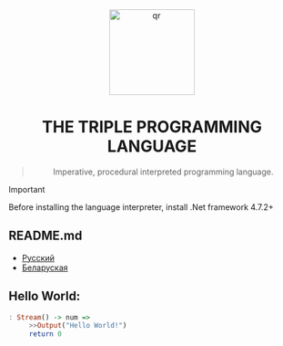 <div align="center">
     <img width="150px" src="triplelang.png" alt="qr"/>
     
<h1>THE TRIPLE PROGRAMMING LANGUAGE</h1>

> Imperative, procedural interpreted programming language.
</div>


> [!IMPORTANT]
> Before installing the language interpreter, install .Net framework 4.7.2+
## README.md
- [Русский](README.ru.md)
- [Беларуская](README.by.md)
## Hello World:

```haskell
: Stream() -> num =>
     >>Output("Hello World!")
     return 0
```



